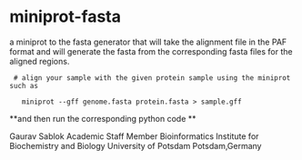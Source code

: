# miniprot-fasta

a miniprot to the fasta generator that will take the alignment file in the PAF format and will generate the fasta from the corresponding fasta files for the aligned regions.

```
 # align your sample with the given protein sample using the miniprot such as 
  
   miniprot --gff genome.fasta protein.fasta > sample.gff

```
 **and then run the corresponding python code **

Gaurav Sablok
Academic Staff Member
Bioinformatics
Institute for Biochemistry and Biology
University of Potsdam
Potsdam,Germany
